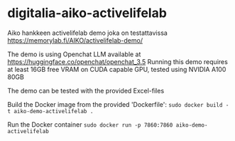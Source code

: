 # digitalia-aiko-activelifelab
Aiko hankkeen activelifelab demo joka on testattavissa https://memorylab.fi/AIKO/activelifelab-demo/

The demo is using Openchat LLM available at https://huggingface.co/openchat/openchat_3.5
Running this demo requires at least 16GB free VRAM on CUDA capable GPU, tested using NVIDIA A100 80GB

The demo can be tested with the provided Excel-files

Build the Docker image from the provided 'Dockerfile':
`sudo docker build -t aiko-demo-activelifelab .`

Run the Docker container
`sudo docker run -p 7860:7860 aiko-demo-activelifelab`
